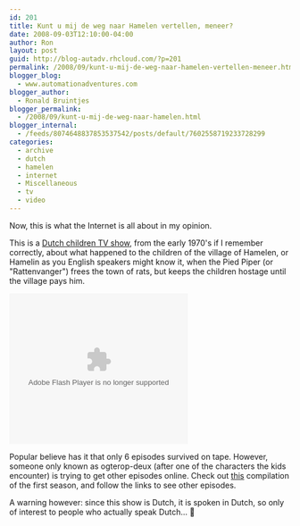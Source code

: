 ```yaml
---
id: 201
title: Kunt u mij de weg naar Hamelen vertellen, meneer?
date: 2008-09-03T12:10:00-04:00
author: Ron
layout: post
guid: http://blog-autadv.rhcloud.com/?p=201
permalink: /2008/09/kunt-u-mij-de-weg-naar-hamelen-vertellen-meneer.html
blogger_blog:
  - www.automationadventures.com
blogger_author:
  - Ronald Bruintjes
blogger_permalink:
  - /2008/09/kunt-u-mij-de-weg-naar-hamelen.html
blogger_internal:
  - /feeds/8074648837853537542/posts/default/7602558719233728299
categories:
  - archive
  - dutch
  - hamelen
  - internet
  - Miscellaneous
  - tv
  - video
---
```

Now, this is what the Internet is all about in my opinion.

This is a <a href="http://en.wikipedia.org/wiki/Kunt_u_mij_de_weg_naar_Hamelen_vertellen,_mijnheer%3F" target="_blank">Dutch children TV show</a>, from the early 1970's if I remember correctly, about what happened to the children of the village of Hamelen, or Hamelin as you English speakers might know it, when the Pied Piper (or "Rattenvanger") frees the town of rats, but keeps the children hostage until the village pays him.

<embed allowfullscreen="true" allowscriptaccess="always" height="270" src="http://blip.tv/play/AbmpQYvSKQ" type="application/x-shockwave-flash" width="320">

Popular believe has it that only 6 episodes survived on tape. However, someone only known as ogterop-deux (after one of the characters the kids encounter) is trying to get other episodes online. Check out <a href="http://ogterop-deux.blip.tv/file/932672/" target="_blank">this</a> compilation of the first season, and follow the links to see other episodes.

A warning however: since this show is Dutch, it is spoken in Dutch, so only of interest to people who actually speak Dutch... 🙂